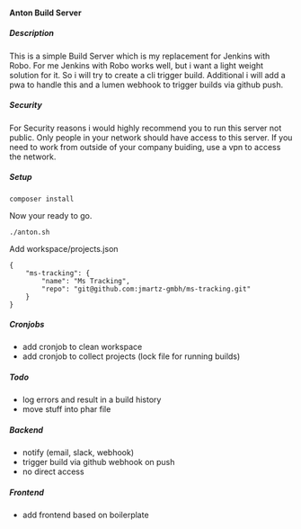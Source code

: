 #### Anton Build Server

##### Description
This is a simple Build Server which is my replacement for Jenkins with Robo.
For me Jenkins with Robo works well, but i want a light weight solution for it.
So i will try to create a cli trigger build.
Additional i will add a pwa to handle this and a lumen webhook to trigger builds via github push.

##### Security
For Security reasons i would highly recommend you to run this server not public.
Only people in your network should have access to this server.
If you need to work from outside of your company buiding, use a vpn to access the network.

##### Setup
```
composer install
```

Now your ready to go.
```
./anton.sh
```

Add workspace/projects.json
```
{
    "ms-tracking": {
        "name": "Ms Tracking",
        "repo": "git@github.com:jmartz-gmbh/ms-tracking.git"
    }
}
```

##### Cronjobs
* add cronjob to clean workspace
* add cronjob to collect projects (lock file for running builds)

##### Todo
* log errors and result in a build history
* move stuff into phar file
##### Backend
* notify (email, slack, webhook)
* trigger build via github webhook on push
* no direct access

##### Frontend
* add frontend based on boilerplate